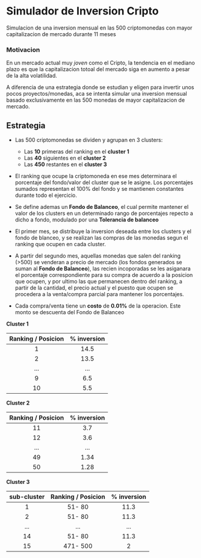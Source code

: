 # Simulador de Inversion Cripto

Simulacion de una inversion mensual en las 500 criptomonedas con mayor capitalizacion de mercado durante 11 meses

### Motivacion
En un mercado actual muy *joven* como el Cripto, la tendencia en el mediano plazo es que la capitalizacion totoal del mercado siga en aumento a pesar de la alta volatilidad.

A diferencia de una estrategia donde se estudian y  eligen para invertir unos pocos proyectos/monedas, aca se intenta simular una inversion mensual basado exclusivamente en las 500 monedas de mayor  capitalizacion de mercado.



## Estrategia

* Las 500 criptomonedas se dividen y agrupan en  3 clusters:

    * Las **10** primeras del ranking en el **cluster 1**
    * Las **40** siguientes en el **cluster 2**
    * Las **450** restantes en el **cluster 3**
* El ranking que ocupe la criptomoneda en ese mes determinara el porcentaje del fondo/valor del cluster que se le asigne. Los porcentajes sumados representan el 100% del fondo y  se mantienen constantes durante todo el ejercicio.

* Se define ademas un **Fondo de Balanceo**, el cual permite mantener el valor de los clusters en un determinado rango de porcentajes repecto a dicho a fondo, modulado por una **Tolerancia de balanceo**
* El primer mes, se distribuye la inversion deseada entre los clusters y el fondo de blanceo, y se realizan las compras de las monedas segun el ranking que ocupen en cada cluster.
* A partir del segundo mes, aquellas monedas que salen del ranking (>500) se venderan a precio de mercado (los fondos generados se suman al **Fondo de Balanceo**), las recien incoporadas se les asiganara el porcentaje correspondiente para su compra de acuerdo a la posicion que ocupen, y por ultimo las que permanecen dentro del ranking, a partir de la cantidad, el precio actual y el puesto que ocupen se procedera a la venta/compra parcial para mantener los porcentajes. 
* Cada compra/venta tiene un **costo** de **0.01%** de la operacion. Este monto se descuenta del Fondo de Balanceo 

**Cluster 1**

| Ranking / Posicion  | % inversion |    
| :-: |  :-: |   
|  1  | 14.5 |
|  2  | 13.5 |
| ... |  ... |
|  9  |  6.5 |
|  10 |  5.5 |

**Cluster 2**

| Ranking / Posicion  | % inversion |    
| :-: | :-: |   
|  11 | 3.7 |
|  12 | 3.6 |
| ... | ... |
|  49 | 1.34 |
|  50 | 1.28 |

**Cluster 3**

| sub-cluster | Ranking / Posicion  | % inversion |    
|:---:|   :-:   | :-:  |   
|  1  |  51- 80 | 11.3 |
|  2  |  51- 80 | 11.3 |
| ... |   ...   |  ... |
| 14  |  51- 80 | 11.3 |
|  15 |471- 500 |   2  |

